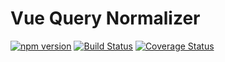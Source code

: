 # Vue Query Normalizer

[![npm version](https://badge.fury.io/js/vue-query-normalizer.svg)](https://www.npmjs.com/package/vue-query-normalizer)
[![Build Status](https://travis-ci.com/dmitriytat/vue-query-normalizer.svg?branch=master)](https://travis-ci.com/dmitriytat/vue-query-normalizer)
[![Coverage Status](https://coveralls.io/repos/github/dmitriytat/vue-query-normalizer/badge.svg?branch=master)](https://coveralls.io/github/dmitriytat/vue-query-normalizer?branch=master)

